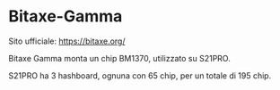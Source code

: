 # Bitaxe-Gamma
Sito ufficiale: https://bitaxe.org/

Bitaxe Gamma monta un chip BM1370, utilizzato su S21PRO.

S21PRO ha 3 hashboard, ognuna con 65 chip, per un totale di 195 chip.

